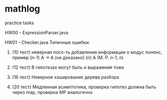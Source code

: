 # mathlog
practice tasks

HW00 - ExpressionParser.java 


HW01 - Checker.java
Типичные ошибки:
1) (10 тест) неверная посл-ть добавления информации о модус поненс, пример
(n-1) A -> A (не доказано)
(n) A (M. P. n-1, n)

2) (12 тест) В гипотезах могут быть и выражения тоже

3) (16 тест) Неверное хэширование дерева разбора

4) (20 тест) Медленная асимптотика, проверка гипотез должна быть через map, проверка МР аналогично
